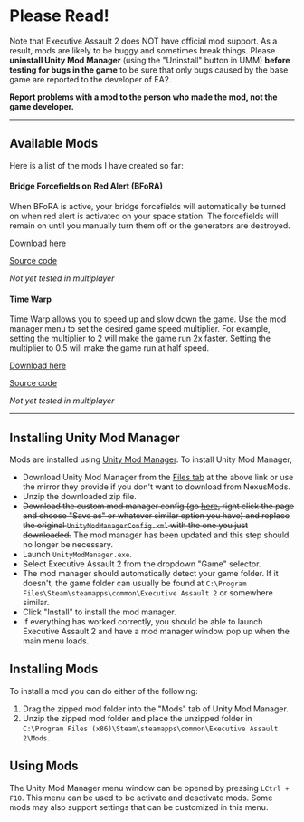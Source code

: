 # Please Read!

Note that Executive Assault 2 does NOT have official mod support. As a result, mods are likely to be buggy and sometimes break things. Please **uninstall Unity Mod Manager** (using the "Uninstall" button in UMM) **before testing for bugs in the game** to be sure that only bugs caused by the base game are reported to the developer of EA2.

**Report problems with a mod to the person who made the mod, not the game developer.**

---

## Available Mods

Here is a list of the mods I have created so far:

#### Bridge Forcefields on Red Alert (BFoRA)
When BFoRA is active, your bridge forcefields will automatically be turned on when red alert is activated on your space station. The forcefields will remain on until you manually turn them off or the generators are destroyed.

[Download here](https://github.com/UnknownCEO/EA2Mods/files/4837838/BFoRA.zip)

[Source code](https://github.com/UnknownCEO/BFoRA)

_Not yet tested in multiplayer_

#### Time Warp
Time Warp allows you to speed up and slow down the game. Use the mod manager menu to set the desired game speed multiplier. For example, setting the multiplier to 2 will make the game run 2x faster. Setting the multiplier to 0.5 will make the game run at half speed.

[Download here](https://github.com/UnknownCEO/TimeWarp/files/4848060/TimeWarp.zip)

[Source code](https://github.com/UnknownCEO/TimeWarp)

_Not yet tested in multiplayer_

---

## Installing Unity Mod Manager
Mods are installed using [Unity Mod Manager](https://www.nexusmods.com/site/mods/21). To install Unity Mod Manager,

* Download Unity Mod Manager from the [Files tab](https://www.nexusmods.com/site/mods/21?tab=files) at the above link or use the mirror they provide if you don't want to download from NexusMods.
* Unzip the downloaded zip file. 
* ~~Download the custom mod manager config (go [here](https://raw.githubusercontent.com/UnknownCEO/EA2Mods/master/UnityModManagerConfig.xml), right click the page and choose "Save as" or whatever similar option you have) and replace the original `UnityModManagerConfig.xml` with the one you just downloaded.~~ The mod manager has been updated and this step should no longer be necessary.
* Launch `UnityModManager.exe`.
* Select Executive Assault 2 from the dropdown "Game" selector.
* The mod manager should automatically detect your game folder. If it doesn't, the game folder can usually be found at `C:\Program Files\Steam\steamapps\common\Executive Assault 2` or somewhere similar.
* Click "Install" to install the mod manager.
* If everything has worked correctly, you should be able to launch Executive Assault 2 and have a mod manager window pop up when the main menu loads.

## Installing Mods
To install a mod you can do either of the following:
1. Drag the zipped mod folder into the "Mods" tab of Unity Mod Manager.
2. Unzip the zipped mod folder and place the unzipped folder in `C:\Program Files (x86)\Steam\steamapps\common\Executive Assault 2\Mods`.

## Using Mods
The Unity Mod Manager menu window can be opened by pressing `LCtrl + F10`. This menu can be used to be activate and deactivate mods. Some mods may also support settings that can be customized in this menu.
